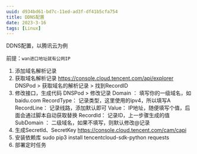 ```yaml
---
uuid: d934bd61-bd7c-11ed-ad3f-df41b5cfa754
title: DDNS配置
date: 2023-3-16
tags: [Linux]
---
```


DDNS配置，以腾讯云为例

<!--more-->

前提：``wan进口地址就有公网IP``

1. 添加域名解析记录
2. 获取域名解析记录
    https://console.cloud.tencent.com/api/explorer
    DNSPod > 获取域名的解析记录 > 找到RecordID
3. 修改接口，生成代码
    DNSPod > 修改记录
        Domain ： 填写你的一级域名，如baidu.com
        RecordType： 记录类型，这里使用的ipv4，所以填写A
        RecordLine： 记录线路，添加默认即可
        Value： IP地址，随便填写个值，后面会通过脚本自动获取替换
        RecordId： 记录ID，上一步骤生成的值
        SubDomain ： 二级域名，如果不填写，则默认修改@记录
4. 生成SecretId、SecretKey
    https://console.cloud.tencent.com/cam/capi
5. 安装依赖库
    sudo pip3 install tencentcloud-sdk-python requests
6. 部署定时任务